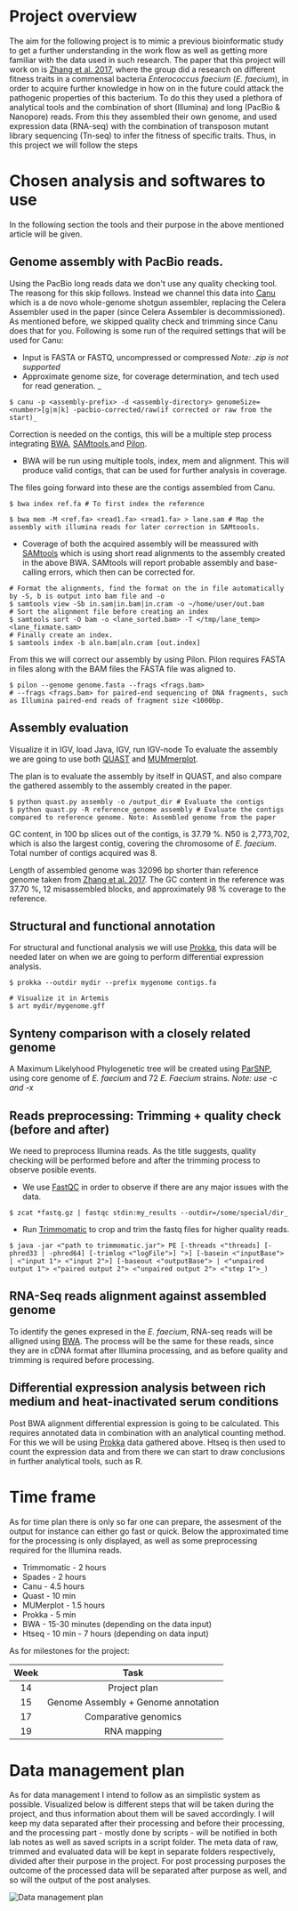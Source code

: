 # Project overview
The aim for the following project is to mimic a previous bioinformatic study to get a further understanding in the work flow as well as getting more familiar with the data used in such research. The paper that this project will work on is [Zhang et al. 2017](https://bmcgenomics.biomedcentral.com/articles/10.1186/s12864-017-4299-9), where the group did a research on different fitness traits in a commensal bacteria *Enterococcus faecium* (*E. faecium*), in order to acquire further knowledge in how on in the future could attack the pathogenic properties of this bacterium. To do this they used a plethora of analytical tools and the combination of short (Illumina) and long (PacBio & Nanopore) reads. From this they assembled their own genome, and used expression data (RNA-seq) with the combination of transposon mutant library sequencing (Tn-seq) to infer the fitness of specific traits. Thus, in this project we will follow the steps 

# Chosen analysis and softwares to use
In the following section the tools and their purpose in the above mentioned article will be given.

## Genome assembly with PacBio reads.
Using the PacBio long reads data we don't use any quality checking tool. The reasong for this skip follows. Instead we channel this data into [Canu](https://canu.readthedocs.io/en/latest/) which is a de novo whole-genome shotgun assembler, replacing the Celera Assembler used in the paper (since Celera Assembler is decommissioned). As mentioned before, we skipped quality check and trimming since Canu does that for you. Following is some run of the required settings that will be used for Canu:
    
- Input is FASTA or FASTQ, uncompressed or compressed _Note: .zip is not supported_
- Approximate genome size, for coverage determination, and tech used for read generation. _

```shell
$ canu -p <assembly-prefix> -d <assembly-directory> genomeSize=<number>[g|m|k] -pacbio-corrected/raw(if corrected or raw from the start)_
```

Correction is needed on the contigs, this will be a multiple step process integrating [BWA](http://bio-bwa.sourceforge.net/), [SAMtools](http://www.htslib.org/),and [Pilon](https://github.com/broadinstitute/pilon/wiki). 

- BWA will be run using multiple tools, index, mem and alignment. This will produce valid contigs, that can be used for further analysis in coverage.

The files going forward into these are the contigs assembled from Canu.

```shell
$ bwa index ref.fa # To first index the reference

$ bwa mem -M <ref.fa> <read1.fa> <read1.fa> > lane.sam # Map the assembly with illumina reads for later correction in SAMtoools.
```

- Coverage of both the acquired assembly will be meassured with [SAMtools](http://www.htslib.org/) which is using short read alignments to the assembly created in the above BWA. SAMtools will report probable assembly and base-calling errors, which then can be corrected for.

```shell
# Format the alignments, find the format on the in file automatically by -S, b is output into bam file and -o
$ samtools view -Sb in.sam|in.bam|in.cram -o ~/home/user/out.bam
# Sort the alignment file before creating an index
$ samtools sort -O bam -o <lane_sorted.bam> -T </tmp/lane_temp> <lane_fixmate.sam>
# Finally create an index. 
$ samtools index -b aln.bam|aln.cram [out.index]
```
From this we will correct our assembly by using Pilon. Pilon requires FASTA in files along with the BAM files the FASTA file was aligned to.

```shell
$ pilon --genome genome.fasta --frags <frags.bam>
# --frags <frags.bam> for paired-end sequencing of DNA fragments, such as Illumina paired-end reads of fragment size <1000bp.
```

## Assembly evaluation
Visualize it in IGV, load Java, IGV, run IGV-node
To evaluate the assembly we are going to use both [QUAST](http://quast.sourceforge.net/) and [MUMmerplot](https://jmonlong.github.io/Hippocamplus/2017/09/19/mummerplots-with-ggplot2/).

The plan is to evaluate the assembly by itself in QUAST, and also compare the gathered assembly to the assembly created in the paper.

```shell 
$ python quast.py assembly -o /output_dir # Evaluate the contigs
$ python quast.py -R reference_genome assembly # Evaluate the contigs compared to reference genome. Note: Assembled genome from the paper
```

GC content, in 100 bp slices out of the contigs, is 37.79 %. N50 is 2,773,702, which is also the largest contig, covering the chromosome of _E. faecium_. Total number of contigs acquired was 8. 

Length of assembled genome was 32096 bp shorter than reference genome taken from [Zhang et al. 2017](https://bmcgenomics.biomedcentral.com/articles/10.1186/s12864-017-4299-9). The GC content in the reference was 37.70 %, 12 misassembled blocks, and approximately 98 % coverage to the reference. 

## Structural and functional annotation
For structural and functional analysis we will use [Prokka](http://www.vicbioinformatics.com/software.prokka.shtml), this data will be needed later on when we are going to perform differential expression analysis. 

```shell
$ prokka --outdir mydir --prefix mygenome contigs.fa

# Visualize it in Artemis
$ art mydir/mygenome.gff
```

## Synteny comparison with a closely related genome
A Maximum Likelyhood Phylogenetic tree will be created using [ParSNP](https://harvest.readthedocs.io/en/latest/content/parsnp.html), using core genome of _E. faecium_ and 72 _E. Faecium_ strains. _Note: use -c  and -x_

## Reads preprocessing: Trimming + quality check (before and after)
We need to preprocess Illumina reads. As the title suggests, quality checking will be performed before and after the trimming process to observe posible events. 

   - We use [FastQC](https://www.bioinformatics.babraham.ac.uk/projects/fastqc/) in order to observe if there are any major issues with the data. 

```shell 
$ zcat *fastq.gz | fastqc stdin:my_results --outdir=/some/special/dir_
```

   - Run [Trimmomatic](http://www.usadellab.org/cms/index.php?page=trimmomatic) to crop and trim the fastq files for higher quality reads.

```shell
$ java -jar <"path to trimmomatic.jar"> PE [-threads <"threads] [-phred33 | -phred64] [-trimlog <"logFile">] ">] [-basein <"inputBase"> | <"input 1"> <"input 2">] [-baseout <"outputBase"> | <"unpaired output 1"> <"paired output 2"> <"unpaired output 2"> <"step 1">_)
```

## RNA-Seq reads alignment against assembled genome
To identify the genes expresed in the _E. faecium_, RNA-seq reads will be alligned using [BWA](http://bio-bwa.sourceforge.net/). The process will be the same for these reads, since they are in cDNA format after Illumina processing, and as before quality and trimming is required before processing. 

## Differential expression analysis between rich medium and heat-inactivated serum conditions
Post BWA alignment differential expression is going to be calculated. This requires annotated data in combination with an analytical counting method. For this we will be using [Prokka](http://www.vicbioinformatics.com/software.prokka.shtml) data gathered above. Htseq is then used to count the expression data and from there we can start to draw conclusions in further analytical tools, such as R. 

# Time frame
As for time plan there is only so far one can prepare, the assesment of the output for instance can either go fast or quick. Below the approximated time for the processing is only displayed, as well as some preprocessing required for the Illumina reads. 

- Trimmomatic - 2 hours
- Spades - 2 hours
- Canu - 4.5 hours
- Quast - 10 min
- MUMerplot - 1.5 hours
- Prokka - 5 min
- BWA - 15-30 minutes (depending on the data input)
- Htseq - 10 min - 7 hours (depending on data input)

As for milestones for the project:

 | Week | Task |
 |:---:|:---:|
 | 14  | Project plan |                       
 | 15  | Genome Assembly + Genome annotation |
 | 17  | Comparative genomics |
 | 19  | RNA mapping |

# Data management plan
As for data management I intend to follow as an simplistic system as possible. Visualized below is different steps that will be taken during the project, and thus information about them will be saved accordingly. I will keep my data separated after their processing and before their processing, and the processing part - mostly done by scripts - will be notified in both lab notes as well as saved scripts in a script folder. The meta data of raw, trimmed and evaluated data will be kept in separate folders respectively, divided after their purpose in the project. For post processing purposes the outcome of the processed data will be separated after purpose as well, and so will the output of the post analyses. 

![Data management plan](https://github.com/kethuth/Genome_Analysis_Karl_Nyren/blob/master/Molecular_Evolution_Project/Figures/data_management.png)
